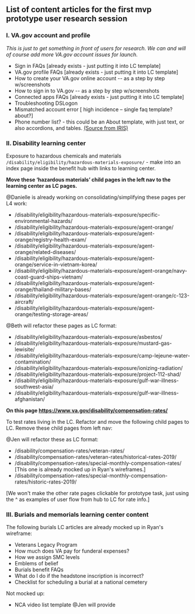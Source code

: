 
## List of content articles for the first mvp prototype user research session

### I. VA.gov account and profile

_This is just to get something in front of users for research. We can and will of course add more VA.gov account issues for launch._

- Sign in FAQs [already exists - just putting it into LC template]
- VA.gov profile FAQs [already exists - just putting it into LC template]
- How to create your VA.gov online account -- as a step by step w/screenshots
- How to sign in to VA.gov -- as a step by step w/screenshots
- Connected apps FAQs [already exists - just putting it into LC template]
- Troubleshooting DSLogon
- Mismatched account error [ high incidence – single faq template? about?]
- Phone number list? - this could be an About template, with just text, or also accordions, and tables. [(Source from IRIS)](https://github.com/department-of-veterans-affairs/va.gov-team/blob/master/products/content/tier-2-content-IA-and-design/learning-center-mvp/call-center-source-articles/IRIS%20Toll%20Free%20Numbers%20for%20Contacting%20VA.pdf)


### II. Disability learning center


Exposure to hazardous chemicals and materials `/disability/eligibility/hazardous-materials-exposure/`  - make into an index page inside the benefit hub with links to learning center. 

__Move these ‘hazardous materials’ child pages in the left nav to the learning center as LC pages.__

@Danielle is already working on consolidating/simplifying these pages per L4 work:

- /disability/eligibility/hazardous-materials-exposure/specific-environmental-hazards/
- /disability/eligibility/hazardous-materials-exposure/agent-orange/
- /disability/eligibility/hazardous-materials-exposure/agent-orange/registry-health-exam/
- /disability/eligibility/hazardous-materials-exposure/agent-orange/related-diseases/
- /disability/eligibility/hazardous-materials-exposure/agent-orange/service-in-vietnam-korea/
- /disability/eligibility/hazardous-materials-exposure/agent-orange/navy-coast-guard-ships-vietnam/
- /disability/eligibility/hazardous-materials-exposure/agent-orange/thailand-military-bases/
- /disability/eligibility/hazardous-materials-exposure/agent-orange/c-123-aircraft/
- /disability/eligibility/hazardous-materials-exposure/agent-orange/testing-storage-areas/

@Beth will refactor these pages as LC format:

- /disability/eligibility/hazardous-materials-exposure/asbestos/
-	/disability/eligibility/hazardous-materials-exposure/mustard-gas-lewisite/
- /disability/eligibility/hazardous-materials-exposure/camp-lejeune-water-contamination/
- /disability/eligibility/hazardous-materials-exposure/ionizing-radiation/
- /disability/eligibility/hazardous-materials-exposure/project-112-shad/
- /disability/eligibility/hazardous-materials-exposure/gulf-war-illness-southwest-asia/
- /disability/eligibility/hazardous-materials-exposure/gulf-war-illness-afghanistan/

__On this page https://www.va.gov/disability/compensation-rates/__

To test rates living in the LC. Refactor and move the following child pages to LC. Remove these child pages from left nav:

@Jen will refactor these as LC format:

- /disability/compensation-rates/veteran-rates/
- /disability/compensation-rates/veteran-rates/historical-rates-2019/
- /disability/compensation-rates/special-monthly-compensation-rates/  [This one is already mocked up in Ryan's wireframes.] 
- /disability/compensation-rates/special-monthly-compensation-rates/historic-rates-2019/

[We won't make the other rate pages clickable for prototype task, just using the ^ as examples of user flow from hub to LC for rate info.] 


### III. Burials and memorials learning center content

The following burials LC articles are already mocked up in Ryan's wireframe:

- Veterans Legacy Program 
- How much does VA pay for funderal expenses?
- How we assign SMC levels
- Emblems of belief 
- Burials benefit FAQs
- What do I do if the headstone inscription is incorrect?
- Checklist for scheduling a burial at a national cemetery

Not mocked up:

- NCA video list template @Jen will provide












